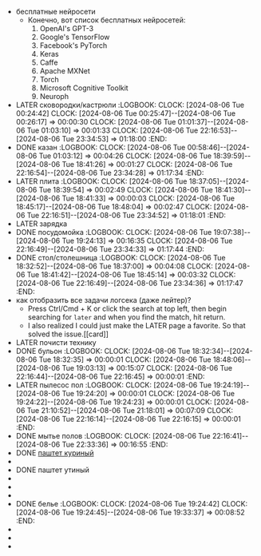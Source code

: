 - бесплатные нейросети
	- Конечно, вот список бесплатных нейросетей:
	  1. OpenAI's GPT-3
	  2. Google's TensorFlow 
	  3. Facebook's PyTorch 
	  4. Keras 
	  5. Caffe 
	  6. Apache MXNet 
	  7. Torch
	  8. Microsoft Cognitive Toolkit 
	  9. Neuroph
- LATER сковородки/кастрюли
  :LOGBOOK:
  CLOCK: [2024-08-06 Tue 00:24:42]
  CLOCK: [2024-08-06 Tue 00:25:47]--[2024-08-06 Tue 00:26:17] =>  00:00:30
  CLOCK: [2024-08-06 Tue 01:01:37]--[2024-08-06 Tue 01:03:10] =>  00:01:33
  CLOCK: [2024-08-06 Tue 22:16:53]--[2024-08-06 Tue 23:34:53] =>  01:18:00
  :END:
- DONE казан
  :LOGBOOK:
  CLOCK: [2024-08-06 Tue 00:58:46]--[2024-08-06 Tue 01:03:12] =>  00:04:26
  CLOCK: [2024-08-06 Tue 18:39:59]--[2024-08-06 Tue 18:41:26] =>  00:01:27
  CLOCK: [2024-08-06 Tue 22:16:54]--[2024-08-06 Tue 23:34:28] =>  01:17:34
  :END:
- LATER плита
  :LOGBOOK:
  CLOCK: [2024-08-06 Tue 18:37:05]--[2024-08-06 Tue 18:39:54] =>  00:02:49
  CLOCK: [2024-08-06 Tue 18:41:30]--[2024-08-06 Tue 18:41:33] =>  00:00:03
  CLOCK: [2024-08-06 Tue 18:45:17]--[2024-08-06 Tue 18:48:04] =>  00:02:47
  CLOCK: [2024-08-06 Tue 22:16:51]--[2024-08-06 Tue 23:34:52] =>  01:18:01
  :END:
- LATER зарядка
- DONE посудомойка
  :LOGBOOK:
  CLOCK: [2024-08-06 Tue 19:07:38]--[2024-08-06 Tue 19:24:13] =>  00:16:35
  CLOCK: [2024-08-06 Tue 22:16:49]--[2024-08-06 Tue 23:34:33] =>  01:17:44
  :END:
- DONE стол/столешница
  :LOGBOOK:
  CLOCK: [2024-08-06 Tue 18:32:52]--[2024-08-06 Tue 18:37:00] =>  00:04:08
  CLOCK: [2024-08-06 Tue 18:41:42]--[2024-08-06 Tue 18:45:14] =>  00:03:32
  CLOCK: [2024-08-06 Tue 22:16:49]--[2024-08-06 Tue 23:34:36] =>  01:17:47
  :END:
- как отобразить все задачи логсека (даже лейтер)?
	- Press Ctrl/Cmd + K or click the search at top left, then begin searching for `later` and when you find the match, hit return.
	- I also realized I could just make the LATER page a favorite. So that solved the issue.[[card]]
- LATER почисти технику
- DONE бульон
  :LOGBOOK:
  CLOCK: [2024-08-06 Tue 18:32:34]--[2024-08-06 Tue 18:32:35] =>  00:00:01
  CLOCK: [2024-08-06 Tue 18:48:06]--[2024-08-06 Tue 19:03:13] =>  00:15:07
  CLOCK: [2024-08-06 Tue 22:16:44]--[2024-08-06 Tue 22:16:45] =>  00:00:01
  :END:
- LATER пылесос пол
  :LOGBOOK:
  CLOCK: [2024-08-06 Tue 19:24:19]--[2024-08-06 Tue 19:24:20] =>  00:00:01
  CLOCK: [2024-08-06 Tue 19:24:22]--[2024-08-06 Tue 19:24:23] =>  00:00:01
  CLOCK: [2024-08-06 Tue 21:10:52]--[2024-08-06 Tue 21:18:01] =>  00:07:09
  CLOCK: [2024-08-06 Tue 22:16:14]--[2024-08-06 Tue 22:16:15] =>  00:00:01
  :END:
- DONE мытье полов
  :LOGBOOK:
  CLOCK: [2024-08-06 Tue 22:16:41]--[2024-08-06 Tue 22:33:36] =>  00:16:55
  :END:
- DONE [паштет куриный](https://www.russianfood.com/recipes/recipe.php?rid=165771)
-
- DONE паштет утиный
-
-
-
- DONE белье
  :LOGBOOK:
  CLOCK: [2024-08-06 Tue 19:24:42]
  CLOCK: [2024-08-06 Tue 19:24:45]--[2024-08-06 Tue 19:33:37] =>  00:08:52
  :END:
-
-
-